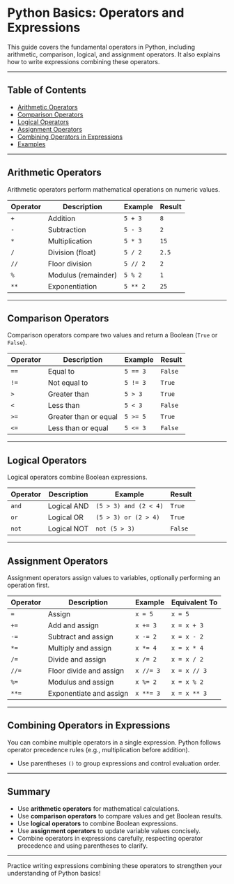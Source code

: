 # Python Basics: Operators and Expressions

This guide covers the fundamental operators in Python, including arithmetic, comparison, logical, and assignment operators. It also explains how to write expressions combining these operators.

---

## Table of Contents

- [Arithmetic Operators](#arithmetic-operators)
- [Comparison Operators](#comparison-operators)
- [Logical Operators](#logical-operators)
- [Assignment Operators](#assignment-operators)
- [Combining Operators in Expressions](#combining-operators-in-expressions)
- [Examples](#examples)

---

## Arithmetic Operators

Arithmetic operators perform mathematical operations on numeric values.

| Operator | Description       | Example       | Result  |
|----------|-------------------|---------------|---------|
| `+`      | Addition          | `5 + 3`       | `8`     |
| `-`      | Subtraction       | `5 - 3`       | `2`     |
| `*`      | Multiplication    | `5 * 3`       | `15`    |
| `/`      | Division (float)  | `5 / 2`       | `2.5`   |
| `//`     | Floor division    | `5 // 2`      | `2`     |
| `%`      | Modulus (remainder) | `5 % 2`     | `1`     |
| `**`     | Exponentiation    | `5 ** 2`      | `25`    |

---

## Comparison Operators

Comparison operators compare two values and return a Boolean (`True` or `False`).

| Operator | Description          | Example       | Result  |
|----------|----------------------|---------------|---------|
| `==`     | Equal to             | `5 == 3`      | `False` |
| `!=`     | Not equal to         | `5 != 3`      | `True`  |
| `>`      | Greater than         | `5 > 3`       | `True`  |
| `<`      | Less than            | `5 < 3`       | `False` |
| `>=`     | Greater than or equal| `5 >= 5`      | `True`  |
| `<=`     | Less than or equal   | `5 <= 3`      | `False` |

---

## Logical Operators

Logical operators combine Boolean expressions.

| Operator | Description       | Example               | Result  |
|----------|-------------------|-----------------------|---------|
| `and`    | Logical AND       | `(5 > 3) and (2 < 4)` | `True`  |
| `or`     | Logical OR        | `(5 > 3) or (2 > 4)`  | `True`  |
| `not`    | Logical NOT       | `not (5 > 3)`         | `False` |

---

## Assignment Operators

Assignment operators assign values to variables, optionally performing an operation first.

| Operator | Description           | Example          | Equivalent To      |
|----------|-----------------------|------------------|--------------------|
| `=`      | Assign                | `x = 5`          | `x = 5`            |
| `+=`     | Add and assign        | `x += 3`         | `x = x + 3`        |
| `-=`     | Subtract and assign   | `x -= 2`         | `x = x - 2`        |
| `*=`     | Multiply and assign   | `x *= 4`         | `x = x * 4`        |
| `/=`     | Divide and assign     | `x /= 2`         | `x = x / 2`        |
| `//=`    | Floor divide and assign | `x //= 3`      | `x = x // 3`       |
| `%=`     | Modulus and assign    | `x %= 2`         | `x = x % 2`        |
| `**=`    | Exponentiate and assign | `x **= 3`      | `x = x ** 3`       |

---

## Combining Operators in Expressions

You can combine multiple operators in a single expression. Python follows operator precedence rules (e.g., multiplication before addition).

- Use parentheses `()` to group expressions and control evaluation order.

---

## Summary

- Use **arithmetic operators** for mathematical calculations.
- Use **comparison operators** to compare values and get Boolean results.
- Use **logical operators** to combine Boolean expressions.
- Use **assignment operators** to update variable values concisely.
- Combine operators in expressions carefully, respecting operator precedence and using parentheses to clarify.

---

Practice writing expressions combining these operators to strengthen your understanding of Python basics!